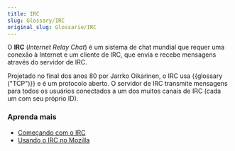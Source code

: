 ```yaml
---
title: IRC
slug: Glossary/IRC
original_slug: Glossario/IRC
---
```

O **IRC** (_Internet Relay Chat_) é um sistema de chat mundial que requer uma conexão à Internet e um cliente de IRC, que envia e recebe mensagens através do servidor de IRC.

Projetado no final dos anos 80 por Jarrko Oikarinen, o IRC usa {{glossary ("TCP")}} e é um protocolo aberto. O servidor de IRC transmite mensagens para todos os usuários conectados a um dos muitos canais de IRC (cada um com seu próprio ID).

### Aprenda mais

- [Começando com o IRC](/pt-BR/docs/Mozilla/QA/Getting_Started_with_IRC)
- [Usando o IRC no Mozilla](https://wiki.mozilla.org/IRC)
